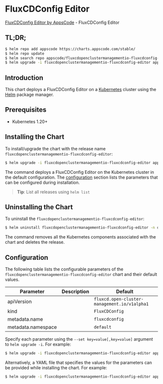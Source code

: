 # FluxCDConfig Editor

[FluxCDConfig Editor by AppsCode](https://appscode.com) - FluxCDConfig Editor

## TL;DR;

```bash
$ helm repo add appscode https://charts.appscode.com/stable/
$ helm repo update
$ helm search repo appscode/fluxcdopenclustermanagementio-fluxcdconfig-editor --version=v0.23.0
$ helm upgrade -i fluxcdopenclustermanagementio-fluxcdconfig-editor appscode/fluxcdopenclustermanagementio-fluxcdconfig-editor -n default --create-namespace --version=v0.23.0
```

## Introduction

This chart deploys a FluxCDConfig Editor on a [Kubernetes](http://kubernetes.io) cluster using the [Helm](https://helm.sh) package manager.

## Prerequisites

- Kubernetes 1.20+

## Installing the Chart

To install/upgrade the chart with the release name `fluxcdopenclustermanagementio-fluxcdconfig-editor`:

```bash
$ helm upgrade -i fluxcdopenclustermanagementio-fluxcdconfig-editor appscode/fluxcdopenclustermanagementio-fluxcdconfig-editor -n default --create-namespace --version=v0.23.0
```

The command deploys a FluxCDConfig Editor on the Kubernetes cluster in the default configuration. The [configuration](#configuration) section lists the parameters that can be configured during installation.

> **Tip**: List all releases using `helm list`

## Uninstalling the Chart

To uninstall the `fluxcdopenclustermanagementio-fluxcdconfig-editor`:

```bash
$ helm uninstall fluxcdopenclustermanagementio-fluxcdconfig-editor -n default
```

The command removes all the Kubernetes components associated with the chart and deletes the release.

## Configuration

The following table lists the configurable parameters of the `fluxcdopenclustermanagementio-fluxcdconfig-editor` chart and their default values.

|     Parameter      | Description |                         Default                         |
|--------------------|-------------|---------------------------------------------------------|
| apiVersion         |             | <code>fluxcd.open-cluster-management.io/v1alpha1</code> |
| kind               |             | <code>FluxCDConfig</code>                               |
| metadata.name      |             | <code>fluxcdconfig</code>                               |
| metadata.namespace |             | <code>default</code>                                    |


Specify each parameter using the `--set key=value[,key=value]` argument to `helm upgrade -i`. For example:

```bash
$ helm upgrade -i fluxcdopenclustermanagementio-fluxcdconfig-editor appscode/fluxcdopenclustermanagementio-fluxcdconfig-editor -n default --create-namespace --version=v0.23.0 --set apiVersion=fluxcd.open-cluster-management.io/v1alpha1
```

Alternatively, a YAML file that specifies the values for the parameters can be provided while
installing the chart. For example:

```bash
$ helm upgrade -i fluxcdopenclustermanagementio-fluxcdconfig-editor appscode/fluxcdopenclustermanagementio-fluxcdconfig-editor -n default --create-namespace --version=v0.23.0 --values values.yaml
```
